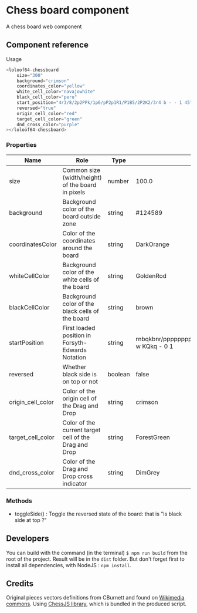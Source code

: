 # Chess board component

A chess board web component

## Component reference

Usage

```javascript
<loloof64-chessboard
    size="300"
    background="crimson"
    coordinates_color="yellow"
    white_cell_color="navajowhite"
    black_cell_color="peru"
    start_position="4r3/8/2p2PPk/1p6/pP2p1R1/P1B5/2P2K2/3r4 b - - 1 45"
    reversed="true"
    origin_cell_color="red"
    target_cell_color="green"
    dnd_cross_color="purple"
></loloof64-chessboard>
```

### Properties

| Name              | Role                                                  | Type    | Default                                                  |
|-------------------|-------------------------------------------------------|---------|----------------------------------------------------------|
| size              | Common size (width/height) of the board in pixels     | number  | 100.0                                                    |
| background        | Background color of the board outside zone            | string  | #124589                                                  |
| coordinatesColor  | Color of the coordinates around the board             | string  | DarkOrange                                               |
| whiteCellColor    | Background color of the white cells of the board      | string  | GoldenRod                                                |
| blackCellColor    | Background color of the black cells of the board      | string  | brown                                                    |
| startPosition     | First loaded position in Forsyth-Edwards Notation     | string  | rnbqkbnr/pppppppp/8/8/8/8/PPPPPPPP/RNBQKBNR w KQkq - 0 1 |
| reversed          | Whether black side is on top or not                   | boolean | false                                                    |
| origin_cell_color | Color of the origin cell of the Drag and Drop         | string  | crimson                                                  |
| target_cell_color | Color of the current target cell of the Drag and Drop | string  | ForestGreen                                              |
| dnd_cross_color   | Color of the Drag and Drop cross indicator            | string  | DimGrey                                                  |                                               |

### Methods

* toggleSide() : Toggle the reversed state of the board: that is "Is black side at top ?"

## Developers

You can build with the command (in the terminal) `$ npm run build` from the root of the project. Result will be in the `dist` folder.
But don't forget first to install all dependencies, with NodeJS : `npm install`.

## Credits

Original pieces vectors definitions from CBurnett and found on [Wikimedia commons](https://commons.wikimedia.org/wiki/Category:SVG_chess_pieces).
Using [ChessJS library](https://github.com/jhlywa/chess.js), which is bundled in the produced script.